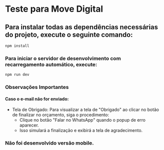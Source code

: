 # Teste para Move Digital

## Para instalar todas as dependências necessárias do projeto, execute o seguinte comando:

```sh
npm install
```

### Para iniciar o servidor de desenvolvimento com recarregamento automático, execute:

```sh
npm run dev
```

### Observações Importantes
#### Caso o e-mail não for enviado:
- Tela de Obrigado: Para visualizar a tela de "Obrigado" ao clicar no botão de finalizar no orçamento, siga o procedimento:
    - Clique no botão "Falar no WhatsApp" quando o popup de erro aparecer.
    - Isso simulará a finalização e exibirá a tela de agradecimento.

### Não foi desenvolvido versão mobile.
